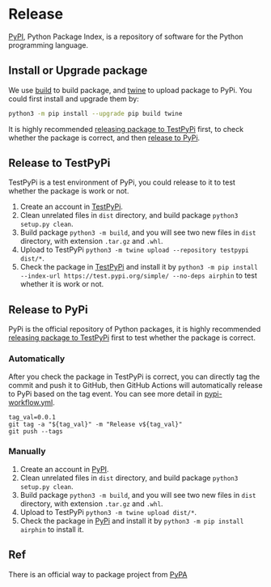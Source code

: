 <!--
Licensed to the Apache Software Foundation (ASF) under one
or more contributor license agreements.  See the NOTICE file
distributed with this work for additional information
regarding copyright ownership.  The ASF licenses this file
to you under the Apache License, Version 2.0 (the
"License"); you may not use this file except in compliance
with the License.  You may obtain a copy of the License at

http://www.apache.org/licenses/LICENSE-2.0

Unless required by applicable law or agreed to in writing,
software distributed under the License is distributed on an
"AS IS" BASIS, WITHOUT WARRANTIES OR CONDITIONS OF ANY
KIND, either express or implied.  See the License for the
specific language governing permissions and limitations
under the License.
-->

# Release

[PyPI](https://pypi.org), Python Package Index, is a repository of software for the Python programming language.

## Install or Upgrade package

We use [build](https://pypi.org/project/build/) to build package, and [twine](https://pypi.org/project/twine/) to
upload package to PyPi. You could first install and upgrade them by:

```bash
python3 -m pip install --upgrade pip build twine
```

It is highly recommended [releasing package to TestPyPi](#release-to-testpypi) first, to check whether the
package is correct, and then [release to PyPi](#release-to-pypi).

## Release to TestPyPi

TestPyPi is a test environment of PyPi, you could release to it to test whether the package is work or not.

1. Create an account in [TestPyPi](https://test.pypi.org/account/register/).
2. Clean unrelated files in `dist` directory, and build package `python3 setup.py clean`.
3. Build package `python3 -m build`, and you will see two new files in `dist` directory, with extension
   `.tar.gz` and `.whl`.
4. Upload to TestPyPi `python3 -m twine upload --repository testpypi dist/*`.
5. Check the package in [TestPyPi](https://test.pypi.org/project/airphin/) and install it
   by `python3 -m pip install --index-url https://test.pypi.org/simple/ --no-deps airphin` to
   test whether it is work or not.

## Release to PyPi

PyPi is the official repository of Python packages, it is highly recommended [releasing package to TestPyPi](#release-to-testpypi)
first to test whether the package is correct.

### Automatically

After you check the package in TestPyPi is correct, you can directly tag the commit and push it to GitHub, then
GitHub Actions will automatically release to PyPi based on the tag event. You can see more detail in [pypi-workflow.yml](.github/workflows/pypi.yaml).

```shell
tag_val=0.0.1
git tag -a "${tag_val}" -m "Release v${tag_val}"
git push --tags
```

### Manually

1. Create an account in [PyPI](https://pypi.org/account/register/).
2. Clean unrelated files in `dist` directory, and build package `python3 setup.py clean`.
3. Build package `python3 -m build`, and you will see two new files in `dist` directory, with extension
   `.tar.gz` and `.whl`.
4. Upload to TestPyPi `python3 -m twine upload dist/*`.
5. Check the package in [PyPi](https://pypi.org/project/airphin/) and install it
   by `python3 -m pip install airphin` to install it.

## Ref

There is an official way to package project from [PyPA](https://packaging.python.org/en/latest/tutorials/packaging-projects)
